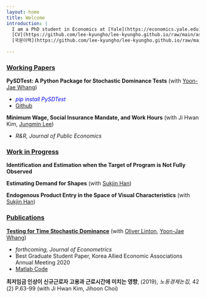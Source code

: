 ```yaml
---
layout: home
title: Welcome
introduction: |
  I am a PhD student in Economics at [Yale](https://economics.yale.edu) 
  [CV](https://github.com/lee-kyungho/lee-kyungho.github.io/raw/main/assets/CV_kyungholee_Jan2023.pdf) 
  [국문이력](https://github.com/lee-kyungho/lee-kyungho.github.io/raw/main/assets/CV_kor_KHLEE_Jan2023.pdf)
  
---
```


###  <ins>Working Papers</ins>

**PySDTest: A Python Package for Stochastic Dominance Tests** (with [Yoon-Jae Whang](https://sites.google.com/site/whangyjhomepage/)) 
  - <span style="color:blue"> *pip install PySDTest* </span>
  - [Github](https://github.com/lee-kyungho/pysdtest)

**Minimum Wage, Social Insurance Mandate, and Work Hours** (with Ji Hwan Kim, [Jungmin Lee](https://sites.google.com/view/jungminlee71/))
  - *R&R, Journal of Public Economics*

###  <ins>Work in Progress</ins>

**Identification and Estimation when the Target of Program is Not Fully Observed** 

**Estimating Demand for Shapes** (with [Sukjin Han](https://sukjinhan.com/))

**Endogenous Product Entry in the Space of Visual Characteristics** (with [Sukjin Han](https://sukjinhan.com/))

### <ins> Publications </ins>

**[Testing for Time Stochastic Dominance](https://doi.org/10.1016/j.jeconom.2022.03.012)** (with [Oliver Linton](https://obl20.com/), [Yoon-Jae Whang](https://sites.google.com/site/whangyjhomepage/))
  - *forthcoming, Journal of Econometrics*
  - Best Graduate Student Paper, Korea Allied Economic Associations Annual Meeting 2020
  - [Matlab Code](https://github.com/lee-kyungho/Testing-for-TSD)

**최저임금 인상이 신규근로자 고용과 근로시간에 미치는 영향**, (2019), *노동경제논집*, 42 (2) P.63-99 
(with Ji Hwan Kim, Jihoon Choi)

